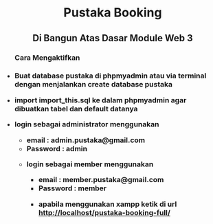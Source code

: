 <h1 align="center">Pustaka Booking</h1><h2 align="center">Di Bangun Atas Dasar Module Web 3</h2><ul><h3>Cara Mengaktifkan<h3><li><p>Buat database pustaka di phpmyadmin atau via terminal dengan menjalankan create database pustaka</p></li><li><p>import import_this.sql ke dalam phpmyadmin agar dibuatkan tabel dan default datanya</p></li><li><p>login sebagai administrator menggunakan <ul><li>email  : admin.pustaka@gmail.com</li> <li>Password : admin</li></li><li><p>login sebagai member menggunakan <ul><li>email  : member.pustaka@gmail.com</li> <li>Password : member</li></li><li><p>apabila menggunakan xampp ketik di url <a href="http://localhost/pustaka-booking-full/">http://localhost/pustaka-booking-full/</a></p></li></ul></p></li></ul>
